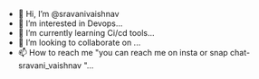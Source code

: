 - 👋 Hi, I’m @sravanivaishnav
- 👀 I’m interested in Devops...
- 🌱 I’m currently learning Ci/cd tools...
- 💞️ I’m looking to collaborate on ...
- 📫 How to reach me "you can reach me on insta or snap chat- sravani_vaishnav "...

<!---
sravanivaishnav/sravanivaishnav is a ✨ special ✨ repository because its `README.md` (this file) appears on your GitHub profile.
You can click the Preview link to take a look at your changes.
--->
